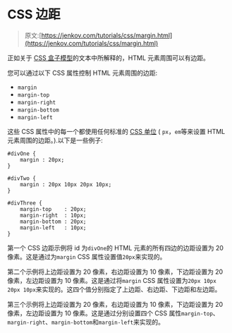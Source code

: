 # CSS 边距

> 原文:[https://jenkov.com/tutorials/css/margin.html](https://jenkov.com/tutorials/css/margin.html)

正如关于 [CSS 盒子模型](/css/box-model.html)的文本中所解释的，HTML 元素周围可以有边距。

您可以通过以下 CSS 属性控制 HTML 元素周围的边距:

*   `margin`
*   `margin-top`
*   `margin-right`
*   `margin-bottom`
*   `margin-left`

这些 CSS 属性中的每一个都使用任何标准的 [CSS 单位](/css/units.html) ( `px`，`em`等来设置 HTML 元素周围的边距。).以下是一些例子:

```
#divOne {
    margin : 20px;
}

#divTwo {
    margin : 20px 10px 20px 10px;
}

#divThree {
    margin-top    : 20px;
    margin-right  : 10px;
    margin-bottom : 20px;
    margin-left   : 10px;
}

```

第一个 CSS 边距示例将 id 为`divOne`的 HTML 元素的所有四边的边距设置为 20 像素。这是通过为`margin` CSS 属性设置值`20px`来实现的。

第二个示例将上边距设置为 20 像素，右边距设置为 10 像素，下边距设置为 20 像素，左边距设置为 10 像素。这是通过将`margin` CSS 属性设置为`20px 10px 20px 10px`来实现的。这四个值分别指定了上边距、右边距、下边距和左边距。

第三个示例将上边距设置为 20 像素，右边距设置为 10 像素，下边距设置为 20 像素，左边距设置为 10 像素。这是通过分别设置四个 CSS 属性`margin-top`、`margin-right`、`margin-bottom`和`margin-left`来实现的。